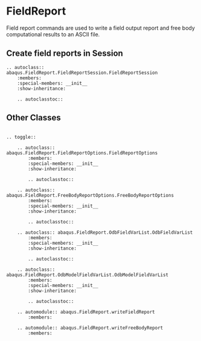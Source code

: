 # FieldReport

Field report commands are used to write a field output report and free body computational results to an ASCII file.

## Create field reports in Session

```{eval-rst}
.. autoclass:: abaqus.FieldReport.FieldReportSession.FieldReportSession
    :members:
    :special-members: __init__
    :show-inheritance:

    .. autoclasstoc::

```

## Other Classes

```{eval-rst}

.. toggle::

    .. autoclass:: abaqus.FieldReport.FieldReportOptions.FieldReportOptions
        :members:
        :special-members: __init__
        :show-inheritance:

        .. autoclasstoc::

    .. autoclass:: abaqus.FieldReport.FreeBodyReportOptions.FreeBodyReportOptions
        :members:
        :special-members: __init__
        :show-inheritance:

        .. autoclasstoc::

    .. autoclass:: abaqus.FieldReport.OdbFieldVarList.OdbFieldVarList
        :members:
        :special-members: __init__
        :show-inheritance:

        .. autoclasstoc::

    .. autoclass:: abaqus.FieldReport.OdbModelFieldVarList.OdbModelFieldVarList
        :members:
        :special-members: __init__
        :show-inheritance:

        .. autoclasstoc::

    .. automodule:: abaqus.FieldReport.writeFieldReport
        :members:

    .. automodule:: abaqus.FieldReport.writeFreeBodyReport
        :members:
```
